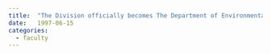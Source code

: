 ```yaml
---
title:  "The Division officially becomes The Department of Environmental Science and Policy (DESP)."
date:   1997-06-15
categories:
  - faculty
---
```

